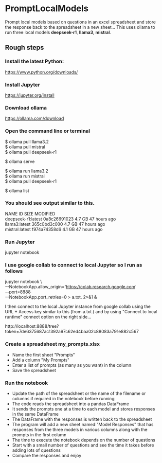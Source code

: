 # PromptLocalModels
Prompt local models based on questions in an excel spreadsheet and store the response back to the spreadsheet in a new sheet...
This uses ollama to run three local models **deepseek-r1**, **llama3**, **mistral**. 

## Rough steps 

### Install the latest Python: 

https://www.python.org/downloads/

### Install Jupyter 

https://jupyter.org/install


### Download ollama

https://ollama.com/download

### Open the command line or terminal

 $ ollama pull llama3.2  
 $ ollama pull mistral  
 $ ollama pull deepseek-r1  

 $ ollama serve 

 $ ollama run llama3.2  
 $ ollama run mistral  
 $ ollama pull deepseek-r1  

 $ ollama list 

### You should see output similar to this. 

NAME                  ID              SIZE      MODIFIED     
deepseek-r1:latest    0a8c26691023    4.7 GB    47 hours ago    
llama3:latest         365c0bd3c000    4.7 GB    47 hours ago    
mistral:latest        f974a74358d6    4.1 GB    47 hours ago  

### Run Jupyter 

jupyter notebook 

### I use google collab to connect to local Jupyter so I run as follows

jupyter notebook \           
  --NotebookApp.allow_origin='https://colab.research.google.com' \
  --port=8888 \
  --NotebookApp.port_retries=0 > a.txt. 2>&1 &

I then connect to the local Jupyter instance from google collab using the URL + Access key similar to this (from a.txt.) and by using "Connect to local runtime" connect option on the right side...

http://localhost:8888/tree?token=7de6375687ac1392a97c62ed4baa02c88083a791e882c567

### Create a spreadsheet my_prompts.xlsx

- Name the first sheet "Prompts" 
- Add a column "My Prompts"
- Enter a list of prompts (as many as you want) in the column 
- Save the spreadsheet


### Run the notebook 

- Update the path of the spreadsheet or the name of the filename or columns if required in the notebook before running  
- The code reads the spreadsheet into a pandas DataFrame  
- It sends the prompts one at a time to each model and stores responses in the same DataFrame  
- The DataFrame with the responses is written back to the spreadsheet  
- The program will add a new sheet named "Model Responses" that has responses from the three models in various columns along with the prompts in the first column  
- The time to execute the notebook depends on the number of questions  
- Start with a small number of questions and see the time it takes before adding lots of questions  
- Compare the responses and enjoy  

